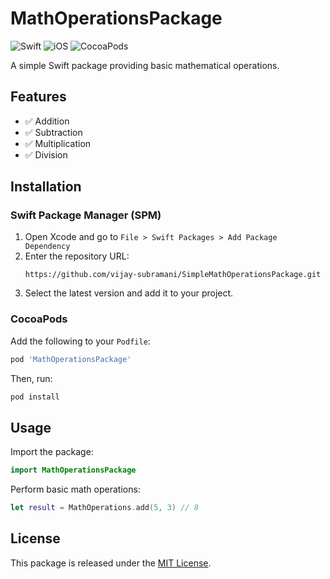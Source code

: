 # MathOperationsPackage

![Swift](https://img.shields.io/badge/Swift-5.0-orange.svg)
![iOS](https://img.shields.io/badge/iOS-12.0%2B-blue.svg)
![CocoaPods](https://img.shields.io/cocoapods/v/MathOperationsPackage.svg)

A simple Swift package providing basic mathematical operations.

## Features
- ✅ Addition
- ✅ Subtraction
- ✅ Multiplication
- ✅ Division

## Installation

### Swift Package Manager (SPM)

1. Open Xcode and go to `File > Swift Packages > Add Package Dependency`
2. Enter the repository URL:
   ```
   https://github.com/vijay-subramani/SimpleMathOperationsPackage.git
   ```
3. Select the latest version and add it to your project.

### CocoaPods

Add the following to your `Podfile`:
```ruby
pod 'MathOperationsPackage'
```
Then, run:
```sh
pod install
```

## Usage

Import the package:
```swift
import MathOperationsPackage
```

Perform basic math operations:
```swift
let result = MathOperations.add(5, 3) // 8
```

## License
This package is released under the [MIT License](LICENSE).

